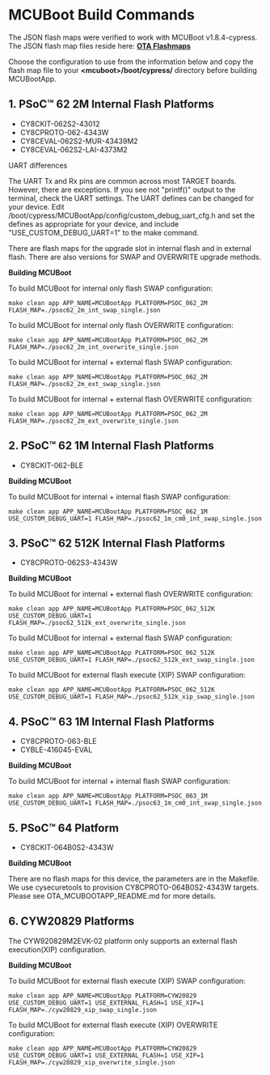 # MCUBoot Build Commands

The JSON flash maps were verified to work with MCUBoot v1.8.4-cypress. The JSON flash map files reside here: **[OTA Flashmaps](./configs/flashmap/)**

Choose the configuration to use from the information below and copy the flash map file to your **\<mcuboot\>/boot/cypress/** directory before building MCUBootApp.

## 1. PSoC™ 62 2M Internal Flash Platforms
- CY8CKIT-062S2-43012
- CY8CPROTO-062-4343W
- CY8CEVAL-062S2-MUR-43439M2
- CY8CEVAL-062S2-LAI-4373M2

UART differences

The UART Tx and Rx pins are common across most TARGET boards. However, there are exceptions. If you see not "printf()" output to the terminal, check the UART settings. The UART defines can be changed for your device. Edit <mcboot>/boot/cypress/MCUBootApp/config/custom_debug_uart_cfg.h and set the defines as appropriate for your device, and include "USE_CUSTOM_DEBUG_UART=1" to the make command.

There are flash maps for the upgrade slot in internal flash and in external flash. There are also versions for SWAP and OVERWRITE upgrade methods.

<b>Building MCUBoot</b>

To build MCUBoot for internal only flash SWAP configuration:

```
make clean app APP_NAME=MCUBootApp PLATFORM=PSOC_062_2M FLASH_MAP=./psoc62_2m_int_swap_single.json
```

To build MCUBoot for internal only flash OVERWRITE configuration:

```
make clean app APP_NAME=MCUBootApp PLATFORM=PSOC_062_2M FLASH_MAP=./psoc62_2m_int_overwrite_single.json
```

To build MCUBoot for internal + external flash SWAP configuration:

```
make clean app APP_NAME=MCUBootApp PLATFORM=PSOC_062_2M FLASH_MAP=./psoc62_2m_ext_swap_single.json
```

To build MCUBoot for internal + external flash OVERWRITE configuration:

```
make clean app APP_NAME=MCUBootApp PLATFORM=PSOC_062_2M FLASH_MAP=./psoc62_2m_ext_overwrite_single.json
```

## 2. PSoC™ 62 1M Internal Flash Platforms
- CY8CKIT-062-BLE

<b>Building MCUBoot</b>

To build MCUBoot for internal + internal flash SWAP configuration:

```
make clean app APP_NAME=MCUBootApp PLATFORM=PSOC_062_1M USE_CUSTOM_DEBUG_UART=1 FLASH_MAP=./psoc62_1m_cm0_int_swap_single.json
```

## 3. PSoC™ 62 512K Internal Flash Platforms
- CY8CPROTO-062S3-4343W

<b>Building MCUBoot</b>

To build MCUBoot for internal + external flash OVERWRITE configuration:

```
make clean app APP_NAME=MCUBootApp PLATFORM=PSOC_062_512K USE_CUSTOM_DEBUG_UART=1 FLASH_MAP=./psoc62_512k_ext_overwrite_single.json
```

To build MCUBoot for internal + external flash SWAP configuration:

```
make clean app APP_NAME=MCUBootApp PLATFORM=PSOC_062_512K USE_CUSTOM_DEBUG_UART=1 FLASH_MAP=./psoc62_512k_ext_swap_single.json
```

To build MCUBoot for external flash execute (XIP) SWAP configuration:

```
make clean app APP_NAME=MCUBootApp PLATFORM=PSOC_062_512K USE_CUSTOM_DEBUG_UART=1 FLASH_MAP=./psoc62_512k_xip_swap_single.json
```

## 4. PSoC™ 63 1M Internal Flash Platforms
- CY8CPROTO-063-BLE
- CYBLE-416045-EVAL

<b>Building MCUBoot</b>

To build MCUBoot for internal + internal flash SWAP configuration:

```
make clean app APP_NAME=MCUBootApp PLATFORM=PSOC_063_1M USE_CUSTOM_DEBUG_UART=1 FLASH_MAP=./psoc63_1m_cm0_int_swap_single.json
```

## 5. PSoC™ 64 Platform
- CY8CKIT-064B0S2-4343W

<b>Building MCUBoot</b>

There are no flash maps for this device, the parameters are in the Makefile. We use cysecuretools to provision CY8CPROTO-064B0S2-4343W targets. Please see OTA_MCUBOOTAPP_README.md for more details.


## 6. CYW20829 Platforms

The CYW920829M2EVK-02 platform only supports an external flash execution(XIP) configuration.

<b>Building MCUBoot</b>

To build MCUBoot for external flash execute (XIP) SWAP configuration:

```
make clean app APP_NAME=MCUBootApp PLATFORM=CYW20829 USE_CUSTOM_DEBUG_UART=1 USE_EXTERNAL_FLASH=1 USE_XIP=1 FLASH_MAP=./cyw20829_xip_swap_single.json
```

To build MCUBoot for external flash execute (XIP) OVERWRITE configuration:

```
make clean app APP_NAME=MCUBootApp PLATFORM=CYW20829 USE_CUSTOM_DEBUG_UART=1 USE_EXTERNAL_FLASH=1 USE_XIP=1 FLASH_MAP=./cyw20829_xip_overwrite_single.json
```

